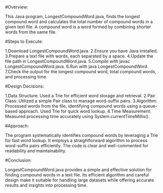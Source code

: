 #Overview:

This Java program, LongestCompoundWord.java, finds the longest compound word and calculates the total number of compound words in a given text file. A compound word is a word formed by combining shorter words from the same file.

#Steps to Execute:

1.Download LongestCompoundWord.java.
2.Ensure you have Java installed.
3.Prepare a text file with words, each separated by a space.
4.Update the file path in LongestCompoundWord.java.
5.Compile with javac LongestCompoundWord.java.
6.Run with java LongestCompoundWord.
7.Check the output for the longest compound word, total compound words, and processing time.

#Design Decisions:

1.Data Structure: Used a Trie for efficient word storage and retrieval.
2.Pair Class: Utilized a simple Pair class to manage word-suffix pairs.
3.Algorithm: Processed words from the file, identifying compound words using a queue-based approach. Used Trie for quick word lookup.
4.Time Measurement: Measured processing time accurately using System.currentTimeMillis().

#Approach:

The program systematically identifies compound words by leveraging a Trie for fast word lookup. It employs a straightforward algorithm to process word-suffix pairs efficiently. The code is clear and well-commented for readability and maintainability.

#Conclusion:

LongestCompoundWord.java provides a simple and effective solution for finding compound words in a text file. Its efficient algorithm and careful design make it suitable for handling large datasets while offering accurate results and insights into processing time.
